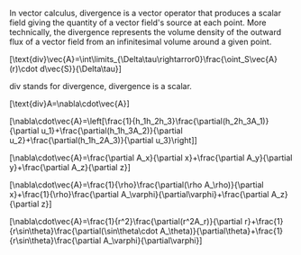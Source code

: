 In vector calculus, divergence is a vector operator that produces a scalar field giving the quantity of a vector field's source at each point. More technically, the divergence represents the volume density of the outward flux of a vector field from an infinitesimal volume around a given point.

\[\text{div}\vec{A}=\int\limits_{\Delta\tau\rightarror0}\frac{\oint_S\vec{A}(r)\cdot d\vec{S}}{\Delta\tau}\]

div stands for divergence, divergence is a scalar.

\[\text{div}A=\nabla\cdot\vec{A}\]

\[\nabla\cdot\vec{A}=\left[\frac{1}{h_1h_2h_3}\frac{\partial(h_2h_3A_1)}{\partial u_1}+\frac{\partial(h_1h_3A_2)}{\partial u_2}+\frac{\partial(h_1h_2A_3)}{\partial u_3}\right]\]

\[\nabla\cdot\vec{A}=\frac{\partial A_x}{\partial x}+\frac{\partial A_y}{\partial y}+\frac{\partial A_z}{\partial z}\]

\[\nabla\cdot\vec{A}=\frac{1}{\rho}\frac{\partial(\rho A_\rho)}{\partial x}+\frac{1}{\rho}\frac{\partial A_\varphi}{\partial\varphi}+\frac{\partial A_z}{\partial z}\]

\[\nabla\cdot\vec{A}=\frac{1}{r^2}\frac{\partial(r^2A_r)}{\partial r}+\frac{1}{r\sin\theta}\frac{\partial(\sin\theta\cdot A_\theta)}{\partial\theta}+\frac{1}{r\sin\theta}\frac{\partial A_\varphi}{\partial\varphi}\]

